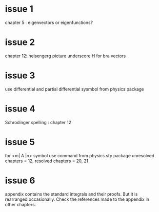 # issue 1
chapter 5 : eigenvectors or eigenfunctions?

# issue 2
chapter 12: heisengerg picture underscore H for bra vectors

# issue 3
use differential and partial differential sysmbol from physics package


# issue 4
Schrodinger spelling : chapter 12

# issue 5
for <m| A |n> symbol use command from physics.sty package
unresolved chapters = 12, 
resolved chapters = 20, 21

# issue 6
appendix contains the standard integrals and their proofs. But it is rearranged occasionally. Check the references made to the appendix in other chapters.









